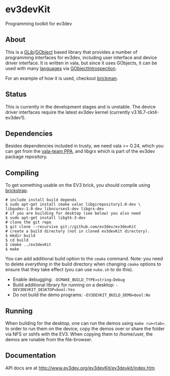# ev3devKit

Programming toolkit for ev3dev

## About

This is a [GLib]/[GObject] based library that provides a number of programming
interfaces for ev3dev, including user interface and device driver interface.
It is written in vala, but since it uses GObjects, it can be used with many
[languages] via [GObjectIntrospection].

For an example of how it is used, checkout [brickman].

## Status

This is currently in the development stages and is unstable. The device driver
interfaces require the latest ev3dev kernel (currently v3.16.7-ckt4-ev3dev1).

## Dependencies

Besides dependencies included in trusty, we need vala >= 0.24, which you can get
from the [vala-team PPA](https://launchpad.net/~vala-team/+archive/ubuntu/ppa),
and libgrx which is part of the ev3dev package repository.

## Compiling

To get something usable on the EV3 brick, you should compile using [brickstrap].

    # include install build depends
    $ sudo apt-get install cmake valac libgirepository1.0-dev \
    libgudev-1.0-dev libncurses5-dev libgrx-dev
    # if you are building for desktop (see below) you also need
    $ sudo apt-get install libgtk-3-dev
    # clone the git repo
    $ git clone --recursive git://github.com/ev3dev/ev3devKit
    # create a build directory (not in cloned ev3devKit directory).
    $ mkdir build
    $ cd build
    $ cmake ../ev3devKit
    $ make
    
You can add additional build option to the `cmake` command. Note: you need to
delete *everything* in the build directory when changing `cmake` options to
ensure that they take effect (you can use `nuke.sh` to do this).

* Enable debugging: `-DCMAKE_BUILD_TYPE=string:Debug`
* Build additional library for running on a desktop: `-DEV3DEVKIT_DESKTOP=bool:Yes`
* Do not build the demo programs: `-EV3DEVKIT_BUILD_DEMO=bool:No`

## Running

When building for the desktop, one can run the demos using `make run<tab>`. In
order to run them on the device, copy the demos over or share the folder via NFS
or sshfs with the EV3. When copying them to /home/user, the demos are runable
from the file-browser.

## Documentation
API docs are at http://www.ev3dev.org/ev3devKit/ev3devkit/index.htm

[GLib]: https://developer.gnome.org/glib/stable/index.html
[GObject]: https://developer.gnome.org/gobject/stable/index.html
[languages]: https://wiki.gnome.org/Projects/GObjectIntrospection/Users
[GObjectIntrospection]: https://wiki.gnome.org/Projects/GObjectIntrospection
[brickman]: https://github.com/ev3dev/brickman
[brickstrap]: https://github.com/ev3dev/ev3dev/wiki/Using-brickstrap-to-cross-compile-and-debug

